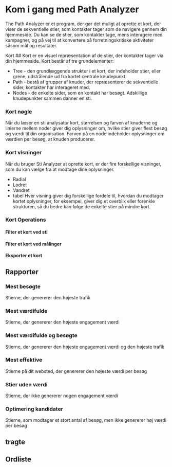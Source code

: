 # Kom i gang med Path Analyzer
The Path Analyzer er et program, der gør det muligt at oprette et kort, der viser de sekventielle stier, som kontakter tager som de navigere gennem din hjemmeside. Du kan se de stier, som kontakter tage, mens interagere med kampagner, og på vej til at konvertere på forretningskritiske aktiviteter såsom mål og resultater.

Kort ##
Kort er en visuel repræsentation af de stier, der kontakter tager via din hjemmeside. Kort består af tre grundelementer:
- Tree - den grundlæggende struktur i et kort, der indeholder stier, eller grene, udstrålende ud fra kortet centrale knudepunkt.
- Path - bestå af grupper af knuder, der repræsenterer de sekventielle sider, kontakter har interageret med.
- Nodes - de enkelte sider, som en kontakt har besøgt. Adskillige knudepunkter sammen danner en sti.
### Kort nøgle
Når du læser en sti analysator kort, størrelsen og farven af ​​knuderne og linierne mellem noder giver dig oplysninger om, hvilke stier giver flest besøg og værdi til din organisation. Farven på en node indeholder oplysninger om værdien per besøg, at knuden producerer.
### Kort visninger
Når du bruger Sti Analyzer at oprette kort, er der fire forskellige visninger, som du kan vælge fra at modtage dine oplysninger.
- Radial
- Lodret
- Vandret
- tabel
Hver visning giver dig forskellige fordele til, hvordan du modtager kortet oplysninger, for eksempel, giver dig et overblik eller forenkle strukturen, så du bedre kan følge de enkelte stier på mindre kort.

### Kort Operations
#### Filter et kort ved sti
#### Filter et kort ved målinger
#### Eksporter et kort

## Rapporter
### Mest besøgte
Stierne, der genererer den højeste trafik
### Mest værdifulde
Stierne, der genererer den højeste engagement værdi
### Mest værdifulde og besøgte
Stierne, der genererer den højeste engagement værdi og den højeste trafik
### Mest effektive
Stierne på dit websted, der genererer den højeste værdi per besøg
### Stier uden værdi
Stierne, der ikke genererer nogen engagement værdi
### Optimering kandidater
Stierne, som modtager et stort antal af besøg, men ikke genererer høj værdi per besøg

## tragte
## Ordliste